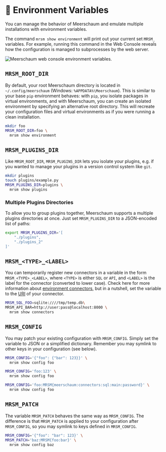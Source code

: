 # 🌳 Environment Variables

You can manage the behavior of Meerschaum and emulate multiple installations with environment variables.

The command `mrsm show environment` will print out your current set `MRSM_` variables. For example, running this command in the Web Console reveals how the configuration is managed to subprocesses by the web server.

![Meerschaum web console environment variables.](/assets/screenshots/web-console-environment.png)

## **`MRSM_ROOT_DIR`**

By default, your root Meerschaum directory is located in `~/.config/meerschaum` (Windows: `%APPDATA%\Meerschaum`). This is similar to your base `pip` environment behaves: with `pip`, you isolate packages in virtual environments, and with Meerschaum, you can create an isolated environment by specifying an alternative root directory. This will recreate your configuration files and virtual environments as if you were running a clean installation.

```bash
mkdir foo
MRSM_ROOT_DIR=foo \
  mrsm show environment
```

## **`MRSM_PLUGINS_DIR`**

Like `MRSM_ROOT_DIR`, `MRSM_PLUGINS_DIR` lets you isolate your plugins, e.g. if you wanted to manage your plugins in a version control system like `git`.

```bash
mkdir plugins
touch plugins/example.py
MRSM_PLUGINS_DIR=plugins \
  mrsm show plugins
```

### Multiple Plugins Directories

To allow you to group plugins together, Meerschaum supports a multiple plugins directories at once. Just set `MRSM_PLUGINS_DIR` to a JSON-encoded list of paths:

```bash
export MRSM_PLUGINS_DIR='[
    "./plugins",
    "./plugins_2"
]'
```

## **`MRSM_<TYPE>_<LABEL>`**

You can temporarily register new connectors in a variable in the form `MRSM_<TYPE>_<LABEL>`, where `<TYPE>` is either `SQL` or `API`, and `<LABEL>` is the label for the connector (converted to lower case). Check here for more information about [environment connectors](/reference/connectors/#-environment-connectors), but in a nutshell, set the variable to the [URI](https://en.wikipedia.org/wiki/Uniform_Resource_Identifier) of your connector.

```bash
MRSM_SQL_FOO=sqlite:////tmp/temp.db\
MRSM_API_BAR=http://user:pass@localhost:8000 \
  mrsm show connectors
```

## **`MRSM_CONFIG`**

You may patch your existing configuration with `MRSM_CONFIG`. Simply set the variable to JSON or a simplified dictionary. Remember you may symlink to other keys in your configuration (see below).

```bash
MRSM_CONFIG='{"foo": {"bar": 123}}' \
  mrsm show config foo

MRSM_CONFIG='foo:123' \
  mrsm show config foo

MRSM_CONFIG='foo:MRSM{meerschaum:connectors:sql:main:password}' \
  mrsm show config foo
```

## **`MRSM_PATCH`**

The variable `MRSM_PATCH` behaves the same way as `MRSM_CONFIG`. The difference is that `MRSM_PATCH` is applied to your configuration after `MRSM_CONFIG`, so you may symlink to keys defined in `MRSM_CONFIG`.

```bash
MRSM_CONFIG='{"foo": "bar": 123}' \
MRSM_PATCH='baz:MRSM{foo:bar}' \
  mrsm show config baz
```